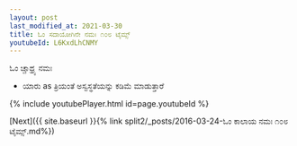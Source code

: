 ```yaml
---
layout: post
last_modified_at: 2021-03-30
title: ಓಂ ಸದಾಯೋಗಿನೇ ನಮಃ ೧೦೮ ಟೈಮ್ಸ್
youtubeId: L6KxdLhCNMY
---
```

 
 
 ಓಂ ಚ್ಚಾಥ್ರ್ಯ ನಮಃ  
 
 -  ಯಾರು as ತ್ರಿಯಂತೆ ಅಸ್ವಸ್ಥತೆಯನ್ನು ಕಡಿಮೆ ಮಾಡುತ್ತಾರೆ 
 
  
 
  
 
 
 
 
 
 


{% include youtubePlayer.html id=page.youtubeId %}
 
[Next]({{ site.baseurl }}{% link  split2/_posts/2016-03-24-ಓಂ ಕಾಲಾಯ ನಮಃ ೧೦೮ ಟೈಮ್ಸ್.md%})
 
